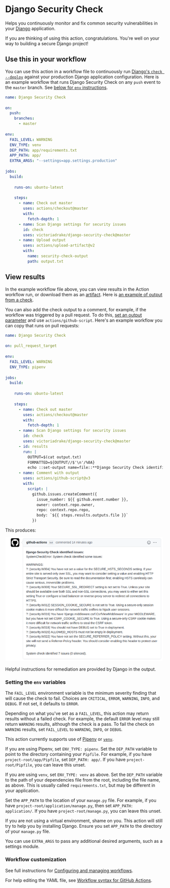 # Django Security Check

Helps you continuously monitor and fix common security vulnerabilities in your [Django](https://www.djangoproject.com/) application.

If you are thinking of using this action, congratulations. You're well on your way to building a secure Django project!

## Use this in your workflow

You can use this action in a workflow file to continuously run [Django's `check --deploy`](https://docs.djangoproject.com/en/3.0/ref/django-admin/#check) against your production Django application configuration. Here is an example workflow that runs Django Security Check on any `push` event to the `master` branch. See [below for `env` instructions](https://github.com/victoriadrake/django-security-check#setting-the-env-variables).

```yml
name: Django Security Check

on:
  push:
    branches:
      - master

env:
  FAIL_LEVEL: WARNING
  ENV_TYPE: venv
  DEP_PATH: app/requirements.txt
  APP_PATH: app/
  EXTRA_ARGS: "--settings=app.settings.production"

jobs:
  build:

    runs-on: ubuntu-latest

    steps:
      - name: Check out master
        uses: actions/checkout@master
        with:
          fetch-depth: 1
      - name: Scan Django settings for security issues
        id: check
        uses: victoriadrake/django-security-check@master
      - name: Upload output
        uses: actions/upload-artifact@v2
        with:
          name: security-check-output
          path: output.txt
```

## View results

In the example workflow file above, you can view results in the Action workflow run, or download them as an [artifact](https://docs.github.com/en/actions/configuring-and-managing-workflows/persisting-workflow-data-using-artifacts). Here is [an example of output from a check](https://github.com/victoriadrake/react-in-django/runs/1016213333?check_suite_focus=true#step:4:45).

You can also add the check output to a comment, for example, if the workflow was triggered by a pull request. To do this, [set an output parameter](https://docs.github.com/en/actions/reference/workflow-commands-for-github-actions#setting-an-output-parameter) and use `actions/github-script`. Here's an example workflow you can copy that runs on pull requests:

```yml
name: Django Security Check

on: pull_request_target

env:
  FAIL_LEVEL: WARNING
  ENV_TYPE: pipenv

jobs:
  build:

    runs-on: ubuntu-latest

    steps:
      - name: Check out master
        uses: actions/checkout@master
        with:
          fetch-depth: 1
      - name: Scan Django settings for security issues
        id: check
        uses: victoriadrake/django-security-check@master
      - id: results
        run: |
          OUTPUT=$(cat output.txt)
          FORMATTED=${OUTPUT//$'\n'/%0A}
          echo ::set-output name=file::**Django Security Check identified issues:** %0A$FORMATTED
      - name: Comment with output
        uses: actions/github-script@v3
        with:
          script: |
            github.issues.createComment({
              issue_number: ${{ github.event.number }},
              owner: context.repo.owner,
              repo: context.repo.repo,
              body: `${{ steps.results.outputs.file }}`
            })
```

This produces:

![Screenshot of security check output in comment](screenshot.png)

Helpful instructions for remediation are provided by Django in the output.

### Setting the `env` variables

The `FAIL_LEVEL` environment variable is the minimum severity finding that will cause the check to fail. Choices are `CRITICAL`, `ERROR`, `WARNING`, `INFO`, and `DEBUG`. If not set, it defaults to `ERROR`.

Depending on what you've set as a `FAIL_LEVEL`, this action may return results without a failed check. For example, the default `ERROR` level may still return `WARNING` results, although the check is a pass. To fail the check on `WARNING` results, set `FAIL_LEVEL` to `WARNING`, `INFO`, or `DEBUG`.

This action currently supports use of [Pipenv](https://pipenv.pypa.io/en/latest/) or [`venv`](https://docs.python.org/3/library/venv.html#module-venv).

If you are using Pipenv, set `ENV_TYPE: pipenv`. Set the `DEP_PATH` variable to point to the directory containing your `Pipfile`. For example, if you have `project-root/app/Pipfile`, set `DEP_PATH: app/`. If you have `project-root/Pipfile`, you can leave this unset.

If you are using `venv`, set `ENV_TYPE: venv` as above. Set the `DEP_PATH` variable to the path of your dependencies file from the root, including the file name, as above. This is usually called `requirements.txt`, but may be different in your application.

Set the `APP_PATH` to the location of your `manage.py` file. For example, if you have `project-root/application/manage.py`, then set `APP_PATH: application/`. If you have `project-root/manage.py`, you can leave this unset.

If you are not using a virtual environment, shame on you. This action will still try to help you by installing Django. Ensure you set `APP_PATH` to the directory of your `manage.py` file.

You can use `EXTRA_ARGS` to pass any additional desired arguments, such as a settings module.

### Workflow customization

See full instructions for [Configuring and managing workflows](https://help.github.com/en/actions/configuring-and-managing-workflows).

For help editing the YAML file, see [Workflow syntax for GitHub Actions](https://help.github.com/en/actions/automating-your-workflow-with-github-actions/workflow-syntax-for-github-actions).
